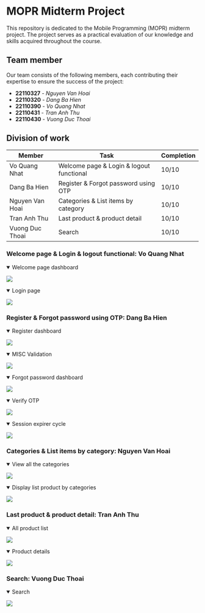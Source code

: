 # MOPR Midterm Project

This repository is dedicated to the Mobile Programming (MOPR) midterm project. The project serves as a practical evaluation of our knowledge and skills acquired throughout the course.

## Team member

Our team consists of the following members, each contributing their expertise to ensure the success of the project:

-  **22110327** - _Nguyen Van Hoai_
-  **22110320** - _Dang Ba Hien_
-  **22110390** - _Vo Quang Nhat_
-  **22110431** - _Tran Anh Thu_
-  **22110430** - _Vuong Duc Thoai_

## Division of work
| Member      | Task        |   Completion  |
| ----------- | ----------- |----------     |
| Vo Quang Nhat      | Welcome page & Login & logout functional       |       10/10        |
| Dang Ba Hien   | Register & Forgot password using OTP        |          10/10     |
| Nguyen Van Hoai   | Categories & List items by category        |       10/10        |
| Tran Anh Thu   | Last product & product detail        |       10/10        |
| Vuong Duc Thoai   | Search        |      10/10         |
### Welcome page & Login & logout functional: Vo Quang Nhat

<details open>
<summary>Welcome page dashboard</summary>    
<pre>
<img src = "./product/welcome.jpg"><img>
</pre>
</details>

<details open>
<summary>Login page</summary>    
<pre>
<img src = "./product/login.jpg"><img>
</pre>
</details>

<!-- <details open>
<summary>Logout page</summary>
<pre>
<img src = "./docs/allcate.png"><img>
</pre>
</details> -->

### Register & Forgot password using OTP: Dang Ba Hien

<details open>
<summary>Register dashboard</summary>    
<pre>
<img src = "./product/register.jpg"><img>
</pre>
</details>

<details open>
<summary>MISC Validation</summary>    
<pre>
<img src = "./docs/allcate.png"><img>
</pre>
</details>

<details open>
<summary>Forgot password dashboard</summary>    
<pre>
<img src = "./product/foget-pass.jpg"><img>
</pre>
</details>

<details open>
<summary>Verify OTP</summary>    
<pre>
<img src = "./product/otp-dashboard.jpg"><img>
</pre>
</details>

<details open>
<summary>Session expirer cycle</summary>    
<pre>
<img src = "./docs/exptire.png"><img>
</pre>
</details>

### Categories & List items by category: Nguyen Van Hoai

<details open>
<summary>View all the categories</summary>    
<pre>
<img src = "./product/dashboard.jpg"><img>
</pre>
</details>

<details open>
<summary>Display list product by categories</summary>    
<pre>
<img src = "./product/phoneList.jpg"><img>
</pre>
</details>

### Last product & product detail: Tran Anh Thu

<details open>
<summary>All product list</summary>    
<pre>
<img src = "./product/dashboard.jpg"><img>
</pre>
</details>

<details open>
<summary>Product details</summary>    
<pre>
<img src = "./product/detail.jpg"><img>
</pre>
</details>

### Search: Vuong Duc Thoai

<details open>
<summary>Search</summary>    
<pre>
<img src = "./product/search.jpg"><img>
</pre>
</details>
